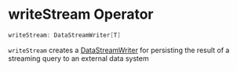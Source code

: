 # writeStream Operator

```scala
writeStream: DataStreamWriter[T]
```

`writeStream` creates a [DataStreamWriter](../DataStreamWriter.md) for persisting the result of a streaming query to an external data system
